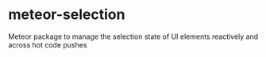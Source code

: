 # meteor-selection
Meteor package to manage the selection state of UI elements reactively and across hot code pushes
